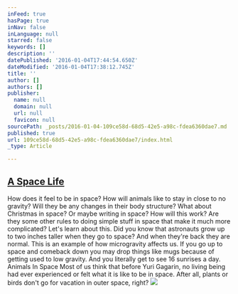 ```yaml
---
inFeed: true
hasPage: true
inNav: false
inLanguage: null
starred: false
keywords: []
description: ''
datePublished: '2016-01-04T17:44:54.650Z'
dateModified: '2016-01-04T17:38:12.745Z'
title: ''
author: []
authors: []
publisher:
  name: null
  domain: null
  url: null
  favicon: null
sourcePath: _posts/2016-01-04-109ce58d-68d5-42e5-a98c-fdea6360dae7.md
published: true
url: 109ce58d-68d5-42e5-a98c-fdea6360dae7/index.html
_type: Article

---
```

## [A Space Life][0]

How does it feel to be in space? How will animals like to stay in close to no gravity? Will they be any changes in their body structure? What about Christmas in space? Or maybe writing in space? How will this work? Are they some other rules to doing simple stuff in space that make it much more complicated? Let's learn about this. Did you know that astronauts grow up to two inches taller when they go to space? And when they're back they are normal. This is an example of how microgravity affects us. If you go up to space and comeback down you may drop things like mugs because of getting used to low gravity. And you literally get to see 16 sunrises a day. Animals In Space   Most of us think that before Yuri Gagarin, no living being had ever experienced or felt what it is like to be in space. After all, plants or birds don't go for vacation in outer space, right?
![](https://the-grid-user-content.s3-us-west-2.amazonaws.com/f4ec44e2-dae0-4074-bd84-b5946803e648.jpg)

[0]: http://www.cosmictravelwithaks.com/a-space-life/